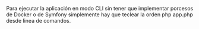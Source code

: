 Para ejecutar la aplicación en modo CLI sin tener que implementar porcesos de Docker o de Symfony simplemente hay que teclear la orden php app.php desde linea de comandos.

 